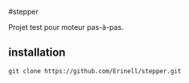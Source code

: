 #stepper

Projet test pour moteur pas-à-pas.

## installation
```
git clone https://github.com/Erinell/stepper.git
```